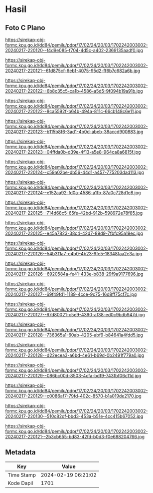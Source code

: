 # Hasil

## Foto C Plano

https://sirekap-obj-formc.kpu.go.id/dd84/pemilu/pdpr/17/02/24/20/03/1702242003002-20240217-220120--f4d9e085-f704-4d5c-a402-2369135aadf0.jpg

https://sirekap-obj-formc.kpu.go.id/dd84/pemilu/pdpr/17/02/24/20/03/1702242003002-20240217-220121--61d875cf-6eb1-4075-95d2-ff6b7c682a6b.jpg

https://sirekap-obj-formc.kpu.go.id/dd84/pemilu/pdpr/17/02/24/20/03/1702242003002-20240217-220122--6b8c35c5-ca1b-4586-a5d5-9f094b19a91b.jpg

https://sirekap-obj-formc.kpu.go.id/dd84/pemilu/pdpr/17/02/24/20/03/1702242003002-20240217-220122--8ca5592f-b64b-494a-811c-66cb148c6e11.jpg

https://sirekap-obj-formc.kpu.go.id/dd84/pemilu/pdpr/17/02/24/20/03/1702242003002-20240217-220123--b115b8f6-3ad1-4b0d-abeb-38accd900883.jpg

https://sirekap-obj-formc.kpu.go.id/dd84/pemilu/pdpr/17/02/24/20/03/1702242003002-20240217-220123--04ffda0b-d39e-4f13-a5e8-964ca8a6815f.jpg

https://sirekap-obj-formc.kpu.go.id/dd84/pemilu/pdpr/17/02/24/20/03/1702242003002-20240217-220124--c59a02be-db56-44d1-a457-775203dad113.jpg

https://sirekap-obj-formc.kpu.go.id/dd84/pemilu/pdpr/17/02/24/20/03/1702242003002-20240217-220124--e152aa92-fd0a-4586-a1fb-87a0c728d1e8.jpg

https://sirekap-obj-formc.kpu.go.id/dd84/pemilu/pdpr/17/02/24/20/03/1702242003002-20240217-220125--714d68c5-65fe-42bd-912b-598972e78f85.jpg

https://sirekap-obj-formc.kpu.go.id/dd84/pemilu/pdpr/17/02/24/20/03/1702242003002-20240217-220125--e45a7823-38c4-42d7-89d9-7fbfc95a19ec.jpg

https://sirekap-obj-formc.kpu.go.id/dd84/pemilu/pdpr/17/02/24/20/03/1702242003002-20240217-220126--54b311a7-e4b0-4b23-9fe5-18348faa2e3a.jpg

https://sirekap-obj-formc.kpu.go.id/dd84/pemilu/pdpr/17/02/24/20/03/1702242003002-20240217-220126--6920584a-fe41-433e-b838-29f9a9177696.jpg

https://sirekap-obj-formc.kpu.go.id/dd84/pemilu/pdpr/17/02/24/20/03/1702242003002-20240217-220127--69f49fd1-1189-4cce-9c75-16d8ff75cf7c.jpg

https://sirekap-obj-formc.kpu.go.id/dd84/pemilu/pdpr/17/02/24/20/03/1702242003002-20240217-220127--67d80021-c5e9-4390-af38-ed0c9bdb947d.jpg

https://sirekap-obj-formc.kpu.go.id/dd84/pemilu/pdpr/17/02/24/20/03/1702242003002-20240217-220128--736365a1-60ab-4205-abf9-b84641a4fdd5.jpg

https://sirekap-obj-formc.kpu.go.id/dd84/pemilu/pdpr/17/02/24/20/03/1702242003002-20240217-220128--d22ecea3-a6bd-4e61-b69d-0b2491f779a0.jpg

https://sirekap-obj-formc.kpu.go.id/dd84/pemilu/pdpr/17/02/24/20/03/1702242003002-20240217-220129--086bc00d-8503-4cfa-bdf9-743fbf06c11d.jpg

https://sirekap-obj-formc.kpu.go.id/dd84/pemilu/pdpr/17/02/24/20/03/1702242003002-20240217-220129--c0086af7-79fd-402c-8570-b1a019de2170.jpg

https://sirekap-obj-formc.kpu.go.id/dd84/pemilu/pdpr/17/02/24/20/03/1702242003002-20240217-220130--510c82df-bbd3-453a-b51e-4cc415b67052.jpg

https://sirekap-obj-formc.kpu.go.id/dd84/pemilu/pdpr/17/02/24/20/03/1702242003002-20240217-220121--2b3cb655-bd83-42fd-b0d3-f0e688204766.jpg


## Metadata

| Key        | Value               |
| ---------- | ------------------- |
| Time Stamp | 2024-02-19 06:21:02 |
| Kode Dapil | 1701                |



